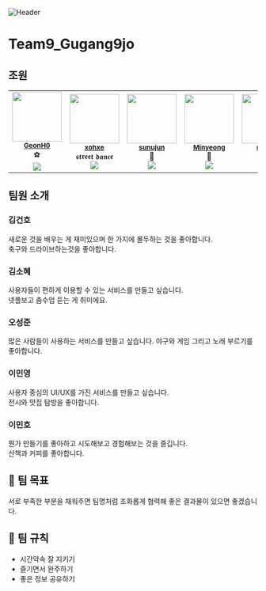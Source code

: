 ![Header](https://capsule-render.vercel.app/api?type=waving&height=200&text=9%EA%B0%959%EC%A1%B0!&fontAlign=80&fontAlignY=40&color=gradient)

# Team9_Gugang9jo

## 조원

<table>
  <tr>
    <td align="center">
      <a href="https://github.com/GeonH0">
        <img src="https://avatars.githubusercontent.com/u/88571960?v=4" width="100px;" alt=""/>
      </a><br />
      <sub><b><a href="#김건호">GeonH0</b></sub></a><br />⚽</a><br/>
      <a href="https://github.com/GeonH0"><img src="https://img.shields.io/badge/GitHub-181717?style=flat-square&logo=github&logoColor=white"/></a>
    </td>
    <td align="center"> 
      <a href="https://github.com/xohxe">
        <img src="https://avatars.githubusercontent.com/u/75136643?v=4" width="100px;" alt=""/>
      </a><br />
      <sub><b><a href="#김소혜">xohxe</b></sub></a><br />𝖘𝖙𝖗𝖊𝖊𝖙 𝖉𝖆𝖓𝖈𝖊 <br />
      <a href="https://github.com/xohxe"><img src="https://img.shields.io/badge/GitHub-181717?style=flat-square&logo=github&logoColor=white"/></a>
    </td>
    <td align="center">
      <a href="https://github.com/sunujun">
        <img src="https://avatars.githubusercontent.com/u/98377339?v=4"width="100px;" alt=""/>
      </a><br />
      <sub><b><a href="#오성준">sunujun</b></sub></a><br />🚀</a><br/>
      <a href="https://github.com/sunujun"><img src="https://img.shields.io/badge/GitHub-181717?style=flat-square&logo=github&logoColor=white"/></a>
      </td>
    <td align="center">
      <a href="https://github.com/Mminy62">
        <img src="https://avatars.githubusercontent.com/u/66752398?v=4" width="100px;" alt=""/>
      </a><br />
      <sub><b><a href="#이민영">Minyeong</b></sub></a><br />🍜</a><br/>
        <a href="https://github.com/Mminy62"><img src="https://img.shields.io/badge/GitHub-181717?style=flat-square&logo=github&logoColor=white"/></a>
      </td>
    <td align="center">
      <a href="https://github.com/funMango">
        <img src="https://avatars.githubusercontent.com/u/138420832?v=4" width="100px;" alt=""/>
      </a><br />
      <sub><b><a href="#이민호">minho</b></sub></a><br />🧑‍💻</a><br/>
        <a href="https://github.com/funMango"><img src="https://img.shields.io/badge/GitHub-181717?style=flat-square&logo=github&logoColor=white"/></a>
      </td>
  </tr>
</table>

## 팀원 소개

### 김건호

새로운 것을 배우는 게 재미있으며 한 가지에 몰두하는 것을 좋아합니다. <br/>
축구와 드라이브하는것을 좋아합니다.

### 김소혜

사용자들이 편하게 이용할 수 있는 서비스를 만들고 싶습니다.  
넷플보고 춤수업 듣는 게 취미에요.


### 오성준

많은 사람들이 사용하는 서비스를 만들고 싶습니다.
야구와 게임 그리고 노래 부르기를 좋아합니다.

### 이민영

사용자 중심의 UI/UX를 가진 서비스를 만들고 싶습니다.<br/>
전시와 맛집 탐방을 좋아합니다.

### 이민호

뭔가 만들기를 좋아하고 시도해보고 경험해보는 것을 즐깁니다. <br/>
산책과 커피를 좋아합니다.

## 🎯 팀 목표

서로 부족한 부분을 채워주면 팀명처럼 조화롭게 협력해 좋은 결과물이 있으면 좋겠습니다.

## 📌 팀 규칙

- 시간약속 잘 지키기
- 즐기면서 완주하기
- 좋은 정보 공유하기
